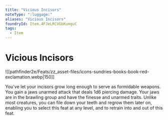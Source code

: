 ```yaml
---
title: "Vicious Incisors"
noteType: ":luggage:"
aliases: "Vicious Incisors"
foundryId: Item.4FJeLRCVGbKumguC
tags:
  - Item
---
```


# Vicious Incisors
![[pathfinder2e/Feats/zz_asset-files/icons-sundries-books-book-red-exclamation.webp|150]]

You've let your incisors grow long enough to serve as formidable weapons. You gain a jaws unarmed attack that deals 1d6 piercing damage. Your jaws are in the brawling group and have the finesse and unarmed traits. Unlike most creatures, you can file down your teeth and regrow them later on, enabling you to select this feat at any level, and to retrain into and out of this feat.
